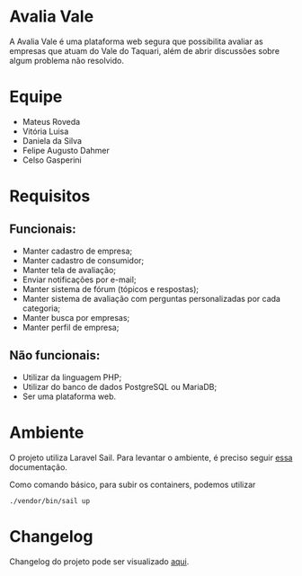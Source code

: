 # Avalia Vale

A Avalia Vale é uma plataforma web segura que possibilita avaliar as empresas que atuam do Vale do Taquari, além de abrir discussões sobre algum problema não resolvido.

# Equipe

- Mateus Roveda
- Vitória Luisa
- Daniela da Silva
- Felipe Augusto Dahmer
- Celso Gasperini

# Requisitos
## Funcionais:

- Manter cadastro de empresa;
- Manter cadastro de consumidor;
- Manter tela de avaliação;
- Enviar notificações por e-mail;
- Manter sistema de fórum (tópicos e respostas);
- Manter sistema de avaliação com perguntas personalizadas por cada categoria;
- Manter busca por empresas;
- Manter perfil de empresa;

## Não funcionais:

- Utilizar da linguagem PHP;
- Utilizar do banco de dados PostgreSQL ou MariaDB;
- Ser uma plataforma web.

# Ambiente
O projeto utiliza Laravel Sail. Para levantar o ambiente, é preciso seguir [essa](https://laravel.com/docs/9.x/sail#installation) documentação.

Como comando básico, para subir os containers, podemos utilizar
```
./vendor/bin/sail up
```

# Changelog
Changelog do projeto pode ser visualizado [aqui](https://github.com/mateusrovedaa/avaliavale/blob/dc231f07fe72c6955ffbf2b6c82b04f468393d7c/CHANGELOG.md).
